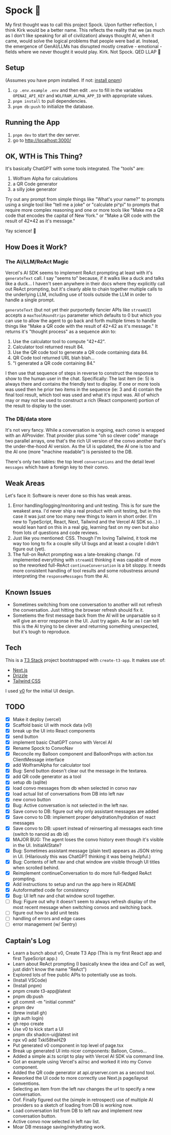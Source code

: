 # Spock 🖖

My first thought was to call this project Spock. Upon further reflection, 
I think Kirk would be a better name.
This reflects the reality that we (as much as I don't like speaking for all 
of civilization) always thought AI, when it came, would solve the logical problems 
that people were bad at.
Instead, the emergence of GenAI/LLMs has disrupted mostly creative - emotional - 
fields where we never thought it would play.
Kirk.
Not Spock.
QED LLAP 🖖

## Setup
(Assumes you have pnpm installed. If not: [install pnpm](https://pnpm.io/installation))
1. `cp .env.example .env` and then edit `.env` to fill in the variables
`OPENAI_API_KEY` and `WOLFRAM_ALPHA_APP_ID` with appropriate values.
2. `pnpm install` to pull dependencies.
3. `pnpm db:push` to initialize the database.

## Running the App
1. `pnpm dev` to start the dev server.
2. go to [http://localhost:3000/](http://localhost:3000/)

## OK, WTH is This Thing?
It's basically ChatGPT with some tools integrated.
The "tools" are:
1. Wolfram Alpha for calculations
2. a QR Code generator
3. a silly joke generator

Try out any prompt from simple things like "What's your name?" to 
prompts using a single tool like "tell me a joke" or "calculate pi^pi" to
prompts that require more complex reasoning and one or more tools like
"Make me a QR code that encodes the capital of New York." or
"Make a QR code with the result of 42*42 as it's message."

Yay science! 🖖

## How Does it Work?
### The AI/LLM/ReAct Magic
Vercel's AI SDK seems to implement ReAct prompting at least with it's
`generateText` call. I say "seems to" because, if it walks like a duck
and talks like a duck... I haven't seen anywhere in their docs where
they explicitly call out ReAct prompting, but it's clearly able to
chain together multiple calls to the underlying LLM, including use of
tools outside the LLM in order to handle a single prompt.

`generateText` (but not yet their purportedly fancier APIs like `streamUI`)
accepts a `maxToolRoundtrips` parameter which defaults to 0 but which
you can use to allow the agent to go back and forth multiple times
to handle things like "Make a QR code with the result of 42+42 as it's message."
It returns it's "thought process" as a sequence akin to:
1. Use the calculator tool to compute "42+42".
2. Calculator tool returned result 84.
3. Use the QR code tool to generate a QR code containing data 84.
4. QR Code tool returned URL blah blah...
5. "I generated a QR code containing 84."

I then use that sequence of steps in reverse to construct the response
to show to the human user in the chat.
Specifically: The last item (ie: 5) is always there and contains the friendly text
to display. If one or more tools was used then he prior two items in the
sequence (ie: 3 and 4) contain the final tool result, which tool was used
and what it's input was. All of which may or may not be used to construct
a rich (React component) portion of the result to display to the user.

### The DB/data store
It's not very fancy. While a conversation is ongoing, each convo
is wrapped with an AIProvider. That provider plus some "oh so clever code"
manage two parallel arrays, one that's the rich UI version of the convo
another that's the under-the-hood AI version. As the UI is updated,
the AI one is too and the AI one (more "machine readable") is persisted
to the DB.

There's only two tables: the top level `conversations` and the
detail level `messages` which have a foreign key to their convo.

## Weak Areas
Let's face it: Software is never done so this has weak areas.
1. Error handling/logging/monitoring and unit testing. This is for sure the
weakest area. I'd never ship a real product with unit testing, but in this case
it was just one too many new things to learn in short order. (I'm new to
TypeScript, React, Next, Tailwind and the Vercel AI SDK so...) I would lean hard on this
in a real gig, learning fast on my own but also from lots of questions and
code reviews.
2. Just like you mentioned: CSS. Though I'm loving Tailwind, it took me way
too long to fix a couple silly UI bugs and at least a couple I didn't figure out (yet).
3. The full-on ReAct prompting was a late-breaking change. I'd implemented everything
with `streamUI` thinking it was capable of more so the reworked full-ReAct
`continueConversation` is a bit sloppy. It needs more consistent handling
of tool results and some robustness around interpreting the `responseMessages`
from the AI.

## Known Issues
* Sometimes switching from one conversation to another will not refresh the
conversation. Just hitting the browser refresh should fix it.
* Sometiems the first message back from the AI will be unparsable so
it will give an error response in the UI. Just try again. As far as I can tell
this is the AI trying to be clever and returning something unexpected, but
it's tough to reproduce.

## Tech
This is a [T3 Stack](https://create.t3.gg/) project bootstrapped with `create-t3-app`.
It makes use of:

- [Next.js](https://nextjs.org)
- [Drizzle](https://orm.drizzle.team)
- [Tailwind CSS](https://tailwindcss.com)

I used [v0](https://v0.dev/) for the initial UI design.

## TODO
- [x] Make it deploy (vercel)
- [x] Scaffold basic UI with mock data (v0)
- [x] break up the UI into React components
- [x] send button
- [x] implement basic ChatGPT convo with Vercel AI
- [x] Rename Spock to ConvoNav
- [x] Reconcile my Balloon component and BalloonProps with action.tsx ClientMessage interface 
- [x] add WolframAlpha for calculator tool
- [x] Bug: Send button doesn't clear out the message in the textarea.
- [x] add QR code generator as a tool
- [x] setup db (sqlite)
- [x] load convo messages from db when selected in convo nav
- [x] load actual list of conversations from DB into left nav
- [x] new convo button
- [x] Bug: Active conversation is not selected in the left nav.
- [x] Save convo to DB: figure out why only assistant messages are added
- [x] Save convo to DB: implement proper dehydration/hydration of react messages
- [x] Save convo to DB: upsert instead of reinserting all messages each time (switch to nanoid as db id)
- [x] MAJOR BUG: The agent loses the convo history even though it's visible in the UI. InitialAIState?
- [x] Bug: Sometimes assistant message (plain text) appears as JSON string in UI. (Hilariously this was ChatGPT thinking it was being helpful.)
- [x] Bug: Contents of left nav and chat window are visible through UI titles when scrolled behind.
- [x] Reimplement continueConversation to do more full-fledged ReAct prompting.
- [x] Add instructions to setup and run the app here in README
- [x] Autoformatted code for consistency
- [x] Bug: UI left nav and chat window scroll together.
- [ ] Bug: Figure out why it doesn't seem to always refresh display of the most recent message when switching convos and switching back.
- [ ] figure out how to add unit tests
- [ ] handling of errors and edge cases
- [ ] error management (w/ Sentry)

## Captain's Log
- Learn a bunch about v0, Create T3 App (This is my first React app and first TypeScript app.)
- Learn about ReAct prompting (I basically knew the idea and CoT as well, just didn't know the name "ReAct")
- Explored lots of free public APIs to potentially use as tools.
- (Install VSCode)
- (Install pnpm)
- pnpm create t3-app@latest
- pnpm db:push
- git commit -m "initial commit"
- pnpm dev
- (brew install gh)
- (gh auth login)
- gh repo create
- Use v0 to kick start a UI
- pnpm dlx shadcn-ui@latest init
- npx v0 add TxkI58twHZ9
- Put generated v0 component in top level of page.tsx
- Break up generated UI into nicer components: Balloon, Convo...
- Added a simple ai.ts script to play with Vercel AI SDK via command line.
- Got an example using Vercel's ai/rsc and worked it into my Convo component.
- Added the QR code generator at api.qrserver.com as a second tool.
- Reworked the UI code to more correctly use Next.js page/layout conventions.
- Selecting an item from the left nav changes the url to specify a new conversation.
- Oof. Finally figured out the (simple in retrospect) use of multiple AI providers so a sketch of loading from DB is working now.
- Load conversation list from DB to left nav and implement new conversation button.
- Active convo now selected in left nav list.
- Moar DB message saving/rehydrating work.
